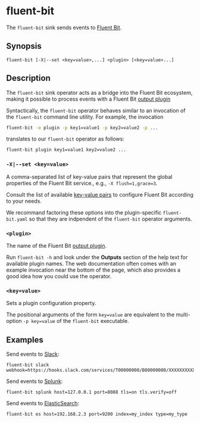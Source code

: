 # fluent-bit

The `fluent-bit` sink sends events to [Fluent Bit](https://docs.fluentbit.io/).

## Synopsis

```
fluent-bit [-X|--set <key=value>,...] <plugin> [<key=value>...]
```

## Description

The `fluent-bit` sink operator acts as a bridge into the Fluent Bit ecosystem,
making it possible to process events with a Fluent Bit [output plugin][outputs]

[outputs]: https://docs.fluentbit.io/manual/pipeline/output

Syntactically, the `fluent-bit` operator behaves similar to an invocation of the
`fluent-bit` command line utility. For example, the invocation

```bash
fluent-bit -o plugin -p key1=value1 -p key2=value2 -p ...
```

translates to our `fluent-bit` operator as follows:

```bash
fluent-bit plugin key1=value1 key2=value2 ...
```

### `-X|--set <key=value>`

A comma-separated list of key-value pairs that represent the global properties
of the Fluent Bit service., e.g., `-X flush=1,grace=3`.

Consult the list of available [key-value pairs][service-properties] to configure
Fluent Bit according to your needs.

[service-properties]: https://docs.fluentbit.io/manual/administration/configuring-fluent-bit/classic-mode/configuration-file#config_section

We recommand factoring these options into the plugin-specific `fluent-bit.yaml`
so that they are indpendent of the `fluent-bit` operator arguments.

### `<plugin>`

The name of the Fluent Bit [output plugin][outputs].

Run `fluent-bit -h` and look under the **Outputs** section of the help text for
available plugin names. The web documentation often comes with an example
invocation near the bottom of the page, which also provides a good idea how you
could use the operator.

### `<key=value>`

Sets a plugin configuration property.

The positional arguments of the form `key=value` are equivalent to the
multi-option `-p key=value` of the `fluent-bit` executable.

## Examples

Send events to [Slack](https://docs.fluentbit.io/manual/pipeline/outputs/slack):

```
fluent-bit slack webhook=https://hooks.slack.com/services/T00000000/B00000000/XXXXXXXXXXXXXXXXXXXXXXXX
```

Send events to
[Splunk](https://docs.fluentbit.io/manual/pipeline/outputs/splunk):

```
fluent-bit splunk host=127.0.0.1 port=8088 tls=on tls.verify=off
```

Send events to
[ElasticSearch](https://docs.fluentbit.io/manual/pipeline/outputs/elasticsearch):

```
fluent-bit es host=192.168.2.3 port=9200 index=my_index type=my_type
```
